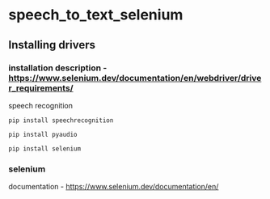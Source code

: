 # speech_to_text_selenium
## Installing drivers

### installation description - https://www.selenium.dev/documentation/en/webdriver/driver_requirements/

speech recognition

```
pip install speechrecognition
```
```
pip install pyaudio
```
```
pip install selenium
```

### selenium

documentation - https://www.selenium.dev/documentation/en/


